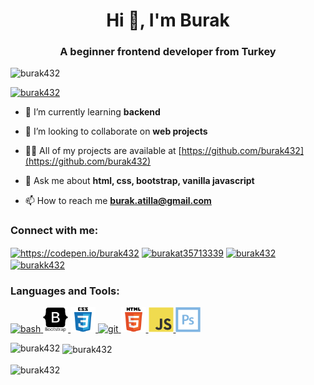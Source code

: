 <h1 align="center">Hi 👋, I'm Burak</h1>
<h3 align="center">A beginner frontend developer from Turkey</h3>

<p align="left"> <img src="https://komarev.com/ghpvc/?username=burak432&label=Profile%20views&color=0e75b6&style=flat" alt="burak432" /> </p>

<p align="left"> <a href="https://github.com/ryo-ma/github-profile-trophy"><img src="https://github-profile-trophy.vercel.app/?username=burak432" alt="burak432" /></a> </p>

- 🌱 I’m currently learning **backend**

- 👯 I’m looking to collaborate on **web projects**

- 👨‍💻 All of my projects are available at [https://github.com/burak432](https://github.com/burak432)

- 💬 Ask me about **html, css, bootstrap, vanilla javascript**

- 📫 How to reach me **burak.atilla@gmail.com**


<h3 align="left">Connect with me:</h3>
<p align="left">
<a href="https://codepen.io/https://codepen.io/burak432" target="blank"><img align="center" src="https://raw.githubusercontent.com/rahuldkjain/github-profile-readme-generator/master/src/images/icons/Social/codepen.svg" alt="https://codepen.io/burak432" height="30" width="40" /></a>
<a href="https://twitter.com/burakat35713339" target="blank"><img align="center" src="https://raw.githubusercontent.com/rahuldkjain/github-profile-readme-generator/master/src/images/icons/Social/twitter.svg" alt="burakat35713339" height="30" width="40" /></a>
<a href="https://www.hackerrank.com/burak432" target="blank"><img align="center" src="https://raw.githubusercontent.com/rahuldkjain/github-profile-readme-generator/master/src/images/icons/Social/hackerrank.svg" alt="burak432" height="30" width="40" /></a>
<a href="https://instagram.com/burakk432" target="blank"><img align="center" src="https://raw.githubusercontent.com/rahuldkjain/github-profile-readme-generator/master/src/images/icons/Social/instagram.svg" alt="burakk432" height="30" width="40" /></a>
</p>

<h3 align="left">Languages and Tools:</h3>
<p align="left"> <a href="https://www.gnu.org/software/bash/" target="_blank" rel="noreferrer"> <img src="https://www.vectorlogo.zone/logos/gnu_bash/gnu_bash-icon.svg" alt="bash" width="40" height="40"/> </a> <a href="https://getbootstrap.com" target="_blank" rel="noreferrer"> <img src="https://raw.githubusercontent.com/devicons/devicon/master/icons/bootstrap/bootstrap-plain-wordmark.svg" alt="bootstrap" width="40" height="40"/> </a> <a href="https://www.w3schools.com/css/" target="_blank" rel="noreferrer"> <img src="https://raw.githubusercontent.com/devicons/devicon/master/icons/css3/css3-original-wordmark.svg" alt="css3" width="40" height="40"/> </a> <a href="https://git-scm.com/" target="_blank" rel="noreferrer"> <img src="https://www.vectorlogo.zone/logos/git-scm/git-scm-icon.svg" alt="git" width="40" height="40"/> </a> <a href="https://www.w3.org/html/" target="_blank" rel="noreferrer"> <img src="https://raw.githubusercontent.com/devicons/devicon/master/icons/html5/html5-original-wordmark.svg" alt="html5" width="40" height="40"/> </a> <a href="https://developer.mozilla.org/en-US/docs/Web/JavaScript" target="_blank" rel="noreferrer"> <img src="https://raw.githubusercontent.com/devicons/devicon/master/icons/javascript/javascript-original.svg" alt="javascript" width="40" height="40"/> </a> <a href="https://www.photoshop.com/en" target="_blank" rel="noreferrer"> <img src="https://raw.githubusercontent.com/devicons/devicon/master/icons/photoshop/photoshop-line.svg" alt="photoshop" width="40" height="40"/> </a> </p>

<p><img align="left" src="https://github-readme-stats.vercel.app/api/top-langs?username=burak432&show_icons=true&locale=en&layout=compact" alt="burak432" /></p>

<p>&nbsp;<img align="center" src="https://github-readme-stats.vercel.app/api?username=burak432&show_icons=true&locale=en" alt="burak432" /></p>

<p><img align="center" src="https://github-readme-streak-stats.herokuapp.com/?user=burak432&" alt="burak432" /></p>

